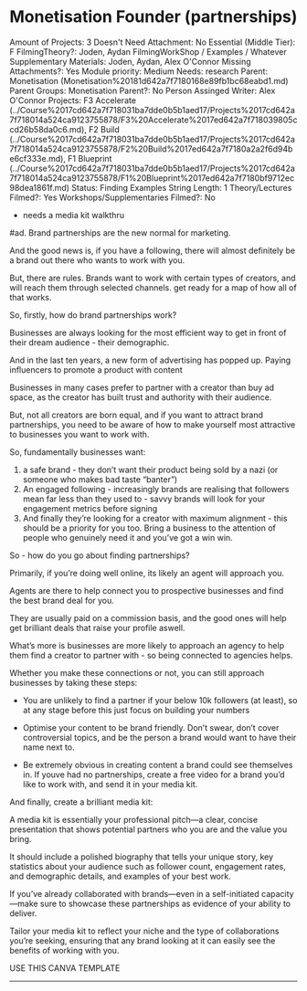 # Monetisation Founder (partnerships)

Amount of Projects: 3
Doesn't Need Attachment: No
Essential (Middle Tier): F
FilmingTheory?: Joden, Aydan
FilmingWorkShop / Examples / Whatever Supplementary Materials: Joden, Aydan, Alex O'Connor
Missing Attachments?: Yes
Module priority: Medium
Needs: research
Parent: Monetisation (Monetisation%20181d642a7f7180168e89fb1bc68eabd1.md)
Parent Groups: Monetisation
Parent?: No
Person Assinged Writer: Alex O'Connor
Projects: F3 Accelerate (../Course%2017cd642a7f718031ba7dde0b5b1aed17/Projects%2017cd642a7f718014a524ca9123755878/F3%20Accelerate%2017ed642a7f718039805ccd26b58da0c6.md), F2 Build (../Course%2017cd642a7f718031ba7dde0b5b1aed17/Projects%2017cd642a7f718014a524ca9123755878/F2%20Build%2017ed642a7f7180a2a2f6d94be6cf333e.md), F1 Blueprint (../Course%2017cd642a7f718031ba7dde0b5b1aed17/Projects%2017cd642a7f718014a524ca9123755878/F1%20Blueprint%2017ed642a7f7180bf9712ec98dea1861f.md)
Status: Finding Examples
String Length: 1
Theory/Lectures Filmed?: Yes
Workshops/Supplementaries Filmed?: No

- needs a media kit walkthru

#ad. Brand partnerships are the new normal for marketing. 

And the good news is, if you have a following, there will almost definitely be a brand out there who wants to work with you.

But, there are rules. Brands want to work with certain types of creators, and will reach them through selected channels. get ready for a map of how all of that works.

So, firstly, how do brand partnerships work?

Businesses are always looking for the most efficient way to get in front of their dream audience - their demographic.

And in the last ten years, a new form of advertising has popped up. Paying influencers to promote a product with content

Businesses in many cases prefer to partner with a creator than buy ad space, as the creator has built trust and authority with their audience.

But, not all creators are born equal, and if you want to attract brand partnerships, you need to be aware of how to make yourself most attractive to businesses you want to work with.

So, fundamentally businesses want:

1. a safe brand - they don’t want their product being sold by a nazi (or someone who makes bad taste “banter”)
2. An engaged following - increasingly brands are realising that followers mean far less than they used to - savvy brands will look for your engagement metrics before signing
3. And finally they’re looking for a creator with maximum alignment - this should be a priority for you too. Bring a business to the attention of people who genuinely need it and you’ve got a win win.

So - how do you go about finding partnerships?

Primarily, if you’re doing well online, its likely an agent will approach you. 

Agents are there to help connect you to prospective businesses and find the best brand deal for you. 

They are usually paid on a commission basis, and the good ones will help get brilliant deals that raise your profile aswell.

What’s more is businesses are more likely to approach an agency to help them find a creator to partner with - so being connected to agencies helps.

Whether you make these connections or not, you can still approach businesses by taking these steps:

- You are unlikely to find a partner if your below 10k followers (at least), so at any stage before this just focus on building your numbers

- Optimise your content to be brand friendly. Don’t swear, don’t cover controversial topics, and be the person a brand would want to have their name next to.

- Be extremely obvious in creating content a brand could see themselves in. If youve had no partnerships, create a free video for a brand you’d like to work with, and send it in your media kit.

And finally, create a brilliant media kit:

 A media kit is essentially your professional pitch—a clear, concise presentation that shows potential partners who you are and the value you bring. 

It should include a polished biography that tells your unique story, key statistics about your audience such as follower count, engagement rates, and demographic details, and examples of your best work. 

If you’ve already collaborated with brands—even in a self-initiated capacity—make sure to showcase these partnerships as evidence of your ability to deliver. 

Tailor your media kit to reflect your niche and the type of collaborations you’re seeking, ensuring that any brand looking at it can easily see the benefits of working with you.

USE THIS CANVA TEMPLATE

---